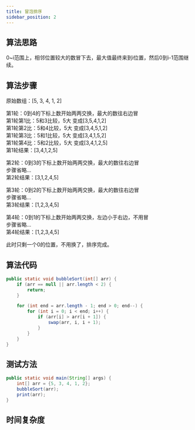 ```yaml
---
title: 冒泡排序
sidebar_position: 2
---
```


## 算法思路
0~i范围上，相邻位置较大的数冒下去，最大值最终来到i位置，然后0到i-1范围继续。

## 算法步骤

原始数组：[5, 3, 4, 1, 2]  

第1轮：0到4的下标上数开始两两交换，最大的数往右边冒  
第1轮第1比：5和3比较，5大 变成[3,5,4,1,2]  
第1轮第2比：5和4比较，5大 变成[3,4,5,1,2]  
第1轮第3比：5和1比较，5大 变成[3,4,1,5,2]  
第1轮第4比：5和2比较，5大 变成[3,4,1,2,5]  
第1轮结果：[3,4,1,2,5] 

第2轮：0到3的下标上数开始两两交换，最大的数往右边冒  
步骤省略...  
第2轮结果：[3,1,2,4,5]

第3轮：0到2的下标上数开始两两交换，最大的数往右边冒  
步骤省略...  
第3轮结果：[1,2,3,4,5]

第4轮：0到1的下标上数开始两两交换，左边小于右边，不用冒  
步骤省略...  
第4轮结果：[1,2,3,4,5]

此时只剩一个0的位置，不用换了，排序完成。


## 算法代码
```java
public static void bubbleSort(int[] arr) {
    if (arr == null || arr.length < 2) {
        return;
    }

    for (int end = arr.length - 1; end > 0; end--) {
        for (int i = 0; i < end; i++) {
            if (arr[i] > arr[i + 1]) {
                swap(arr, i, i + 1);
            }
        }
    }
}
```

## 测试方法
```java
public static void main(String[] args) {
    int[] arr = {5, 3, 4, 1, 2};
    bubbleSort(arr);
    print(arr);
}
```

## 时间复杂度

